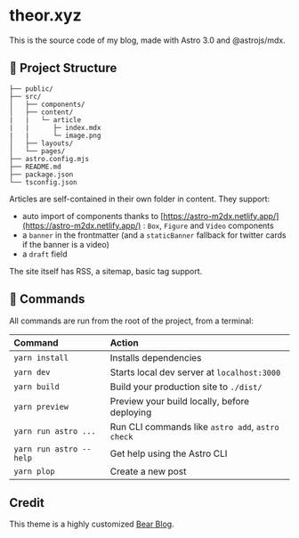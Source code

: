 # theor.xyz

This is the source code of my blog, made with Astro 3.0 and @astrojs/mdx.

## 🚀 Project Structure

```
├── public/
├── src/
│   ├── components/
│   ├── content/
|   |   └─ article
|   |      ├─ index.mdx
|   |      └─ image.png
│   ├── layouts/
│   └── pages/
├── astro.config.mjs
├── README.md
├── package.json
└── tsconfig.json
```

Articles are self-contained in their own folder in content. They support:
- auto import of components thanks to [https://astro-m2dx.netlify.app/](https://astro-m2dx.netlify.app/) : `Box`, `Figure` and `Video` components
- a `banner` in the frontmatter (and a `staticBanner` fallback for twitter cards if the banner is a video)
- a `draft` field

The site itself has RSS, a sitemap, basic tag support.

## 🧞 Commands

All commands are run from the root of the project, from a terminal:

| Command                | Action                                           |
| :--------------------- | :----------------------------------------------- |
| `yarn install`          | Installs dependencies                            |
| `yarn dev`              | Starts local dev server at `localhost:3000`      |
| `yarn build`            | Build your production site to `./dist/`          |
| `yarn preview`          | Preview your build locally, before deploying     |
| `yarn run astro ...`    | Run CLI commands like `astro add`, `astro check` |
| `yarn run astro --help` | Get help using the Astro CLI                     |
| `yarn plop`             | Create a new post                                |


## Credit

This theme is a highly customized [Bear Blog](https://github.com/HermanMartinus/bearblog/).
